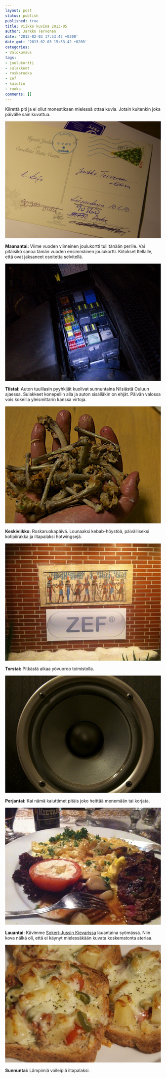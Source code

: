 ```yaml
---
layout: post
status: publish
published: true
title: Viikko kuvina 2013-05
author: Jarkko Tervonen
date: '2013-02-03 17:53:42 +0200'
date_gmt: '2013-02-03 15:53:42 +0200'
categories:
- Valokuvaus
tags:
- joulukortti
- sulakkeet
- roskaruoka
- zef
- kaiutin
- ruoka
comments: []
---
```

Kiirettä piti ja ei ollut monestikaan mielessä ottaa kuvia. Jotain kuitenkin joka päivälle sain kuvattua.

<amp-img alt="Viikko kuvina 2013-05 - Maanantai" src="/assets/img/posts/2013-05-ma.jpg" layout="responsive" width="4" height="3">
  <noscript><img alt="Viikko kuvina 2013-05 - Maanantai" src="/assets/img/posts/2013-05-ma.jpg" /></noscript>
</amp-img>

__Maanantai:__ Viime vuoden viimeinen joulukortti tuli tänään perille. Vai pitäisikö sanoa tämän vuoden ensimmäinen joulukortti. Kiitokset Itellalle, että ovat jaksaneet osoitetta selvitellä.

<amp-img alt="Viikko kuvina 2013-05 - Tiistai" src="/assets/img/posts/2013-05-ti.jpg" layout="responsive" width="4" height="3">
  <noscript><img alt="Viikko kuvina 2013-05 - Tiistai" src="/assets/img/posts/2013-05-ti.jpg" /></noscript>
</amp-img>

__Tiistai:__ Auton tuulilasin pyyhkijät kuolivat sunnuntaina Nilsiästä Ouluun ajaessa. Sulakkeet konepellin alla ja auton sisälläkin on ehjät. Päivän valossa vois kokeilla yleismittarin kanssa virtoja.

<amp-img alt="Viikko kuvina 2013-05 - Keskiviikko" src="/assets/img/posts/2013-05-ke.jpg" layout="responsive" width="4" height="3">
  <noscript><img alt="Viikko kuvina 2013-05 - Keskiviikko" src="/assets/img/posts/2013-05-ke.jpg" /></noscript>
</amp-img>

__Keskiviikko:__ Roskaruokapäivä. Lounaaksi kebab-höystöä, päivälliseksi kotipiirakka ja iltapalaksi hotwingsejä.

<amp-img alt="Viikko kuvina 2013-05 - Torstai" src="/assets/img/posts/2013-05-to.jpg" layout="responsive" width="4" height="3">
  <noscript><img alt="Viikko kuvina 2013-05 - Torstai" src="/assets/img/posts/2013-05-to.jpg" /></noscript>
</amp-img>

__Torstai:__ Pitkästä aikaa yövuoroo toimistolla.

<amp-img alt="Viikko kuvina 2013-05 - Perjantai" src="/assets/img/posts/2013-05-pe.jpg" layout="responsive" width="4" height="3">
  <noscript><img alt="Viikko kuvina 2013-05 - Perjantai" src="/assets/img/posts/2013-05-pe.jpg" /></noscript>
</amp-img>

__Perjantai:__ Kai nämä kaiuttimet pitäis joko heittää menemään tai korjata.

<amp-img alt="Viikko kuvina 2013-05 - Lauantai" src="/assets/img/posts/2013-05-la.jpg" layout="responsive" width="4" height="3">
  <noscript><img alt="Viikko kuvina 2013-05 - Lauantai" src="/assets/img/posts/2013-05-la.jpg" /></noscript>
</amp-img>

__Lauantai:__ Kävimme [Sokeri-Jussin Kievarissa](http://www.sokerijussi.fi/) lauantaina syömässä. Niin kova nälkä oli, että ei käynyt mielessäkään kuvata koskematonta ateriaa.

<amp-img alt="Viikko kuvina 2013-05 - Sunnuntai" src="/assets/img/posts/2013-05-su.jpg">
  <noscript><img alt="Viikko kuvina 2013-05 - Sunnuntai" src="/assets/img/posts/2013-05-su.jpg" /></noscript>
</amp-img>

__Sunnuntai:__ Lämpimiä voileipiä iltapalaksi.
